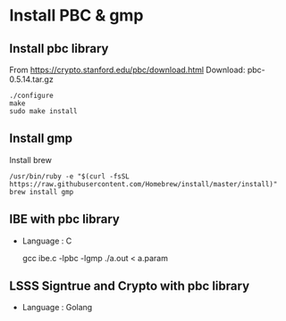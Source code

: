 # Install PBC & gmp

## Install pbc library
From https://crypto.stanford.edu/pbc/download.html
Download: pbc-0.5.14.tar.gz

    ./configure
    make
    sudo make install

## Install gmp

Install brew

    /usr/bin/ruby -e "$(curl -fsSL https://raw.githubusercontent.com/Homebrew/install/master/install)"
    brew install gmp

## IBE with pbc library 

* Language : C

    gcc ibe.c -lpbc -lgmp
    ./a.out < a.param

## LSSS Signtrue and Crypto with pbc library

* Language : Golang
